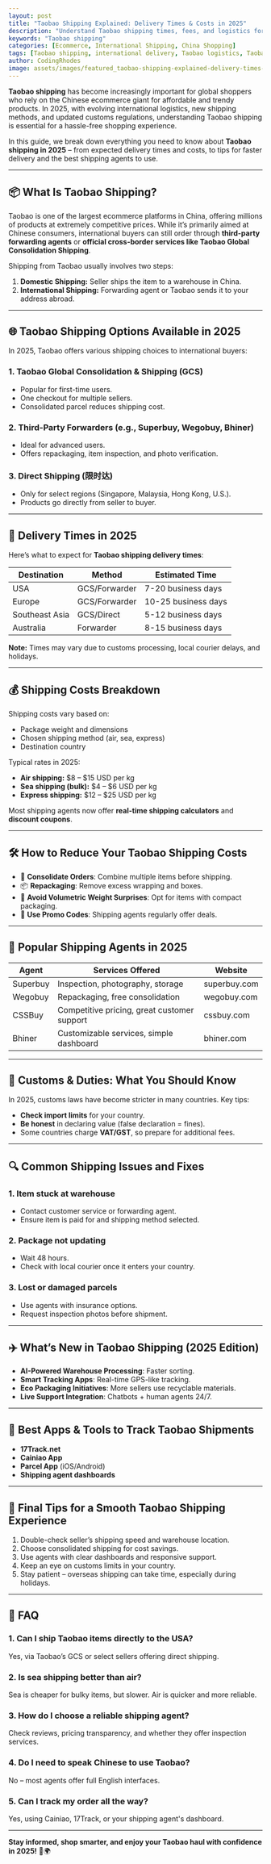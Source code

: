 ```yaml
---
layout: post
title: "Taobao Shipping Explained: Delivery Times & Costs in 2025"
description: "Understand Taobao shipping times, fees, and logistics for 2025. A complete guide to shipping from Taobao internationally."
keywords: "Taobao shipping"
categories: [Ecommerce, International Shipping, China Shopping]
tags: [Taobao shipping, international delivery, Taobao logistics, Taobao 2025]
author: CodingRhodes
image: assets/images/featured_taobao-shipping-explained-delivery-times-costs-2025.webp
---
```


**Taobao shipping** has become increasingly important for global shoppers who rely on the Chinese ecommerce giant for affordable and trendy products. In 2025, with evolving international logistics, new shipping methods, and updated customs regulations, understanding Taobao shipping is essential for a hassle-free shopping experience.

In this guide, we break down everything you need to know about **Taobao shipping in 2025** – from expected delivery times and costs, to tips for faster delivery and the best shipping agents to use.

---

## 📦 What Is Taobao Shipping?

Taobao is one of the largest ecommerce platforms in China, offering millions of products at extremely competitive prices. While it’s primarily aimed at Chinese consumers, international buyers can still order through **third-party forwarding agents** or **official cross-border services like Taobao Global Consolidation Shipping**.

Shipping from Taobao usually involves two steps:

1. **Domestic Shipping:** Seller ships the item to a warehouse in China.
2. **International Shipping:** Forwarding agent or Taobao sends it to your address abroad.

---

<ins class="adsbygoogle"
     style="display:block"
     data-ad-client="ca-pub-2784742237479601"
     data-ad-slot="3760872290"
     data-ad-format="auto"
     data-full-width-responsive="true"></ins>
<script>
     (adsbygoogle = window.adsbygoogle || []).push({});
</script>

## 🌐 Taobao Shipping Options Available in 2025

In 2025, Taobao offers various shipping choices to international buyers:

### 1. **Taobao Global Consolidation & Shipping (GCS)**
- Popular for first-time users.
- One checkout for multiple sellers.
- Consolidated parcel reduces shipping cost.

### 2. **Third-Party Forwarders** (e.g., Superbuy, Wegobuy, Bhiner)
- Ideal for advanced users.
- Offers repackaging, item inspection, and photo verification.

### 3. **Direct Shipping (限时达)**
- Only for select regions (Singapore, Malaysia, Hong Kong, U.S.).
- Products go directly from seller to buyer.

---

## 📅 Delivery Times in 2025

Here’s what to expect for **Taobao shipping delivery times**:

| Destination | Method | Estimated Time |
|-------------|--------|----------------|
| USA         | GCS/Forwarder | 7-20 business days |
| Europe      | GCS/Forwarder | 10-25 business days |
| Southeast Asia | GCS/Direct | 5-12 business days |
| Australia   | Forwarder | 8-15 business days |

**Note:** Times may vary due to customs processing, local courier delays, and holidays.

---

## 💰 Shipping Costs Breakdown

<ins class="adsbygoogle"
     style="display:block"
     data-ad-client="ca-pub-2784742237479601"
     data-ad-slot="3760872290"
     data-ad-format="auto"
     data-full-width-responsive="true"></ins>
<script>
     (adsbygoogle = window.adsbygoogle || []).push({});
</script>

Shipping costs vary based on:
- Package weight and dimensions
- Chosen shipping method (air, sea, express)
- Destination country

Typical rates in 2025:
- **Air shipping:** $8 – $15 USD per kg
- **Sea shipping (bulk):** $4 – $6 USD per kg
- **Express shipping:** $12 – $25 USD per kg

Most shipping agents now offer **real-time shipping calculators** and **discount coupons**.

---

## 🛠️ How to Reduce Your Taobao Shipping Costs

- 🧠 **Consolidate Orders**: Combine multiple items before shipping.
- 📦 **Repackaging**: Remove excess wrapping and boxes.
- 🧾 **Avoid Volumetric Weight Surprises**: Opt for items with compact packaging.
- 🤑 **Use Promo Codes**: Shipping agents regularly offer deals.

---

## 📍 Popular Shipping Agents in 2025

| Agent     | Services Offered                          | Website            |
|-----------|--------------------------------------------|--------------------|
| Superbuy  | Inspection, photography, storage           | superbuy.com       |
| Wegobuy   | Repackaging, free consolidation            | wegobuy.com        |
| CSSBuy    | Competitive pricing, great customer support| cssbuy.com         |
| Bhiner    | Customizable services, simple dashboard    | bhiner.com         |

---

## 🛃 Customs & Duties: What You Should Know

In 2025, customs laws have become stricter in many countries. Key tips:

- **Check import limits** for your country.
- **Be honest** in declaring value (false declaration = fines).
- Some countries charge **VAT/GST**, so prepare for additional fees.

---

## 🔍 Common Shipping Issues and Fixes

### 1. **Item stuck at warehouse**
- Contact customer service or forwarding agent.
- Ensure item is paid for and shipping method selected.

### 2. **Package not updating**
- Wait 48 hours.
- Check with local courier once it enters your country.

### 3. **Lost or damaged parcels**
- Use agents with insurance options.
- Request inspection photos before shipment.

---

## ✈️ What’s New in Taobao Shipping (2025 Edition)

- **AI-Powered Warehouse Processing**: Faster sorting.
- **Smart Tracking Apps**: Real-time GPS-like tracking.
- **Eco Packaging Initiatives**: More sellers use recyclable materials.
- **Live Support Integration**: Chatbots + human agents 24/7.

---

## 📱 Best Apps & Tools to Track Taobao Shipments

- **17Track.net**
- **Cainiao App**
- **Parcel App** (iOS/Android)
- **Shipping agent dashboards**

---

<ins class="adsbygoogle"
     style="display:block"
     data-ad-client="ca-pub-2784742237479601"
     data-ad-slot="3760872290"
     data-ad-format="auto"
     data-full-width-responsive="true"></ins>
<script>
     (adsbygoogle = window.adsbygoogle || []).push({});
</script>

## 🌟 Final Tips for a Smooth Taobao Shipping Experience

1. Double-check seller’s shipping speed and warehouse location.
2. Choose consolidated shipping for cost savings.
3. Use agents with clear dashboards and responsive support.
4. Keep an eye on customs limits in your country.
5. Stay patient – overseas shipping can take time, especially during holidays.

---

## 📘 FAQ

### 1. Can I ship Taobao items directly to the USA?
Yes, via Taobao’s GCS or select sellers offering direct shipping.

### 2. Is sea shipping better than air?
Sea is cheaper for bulky items, but slower. Air is quicker and more reliable.

### 3. How do I choose a reliable shipping agent?
Check reviews, pricing transparency, and whether they offer inspection services.

### 4. Do I need to speak Chinese to use Taobao?
No – most agents offer full English interfaces.

### 5. Can I track my order all the way?
Yes, using Cainiao, 17Track, or your shipping agent's dashboard.

---

**Stay informed, shop smarter, and enjoy your Taobao haul with confidence in 2025!** 🛒🌍

